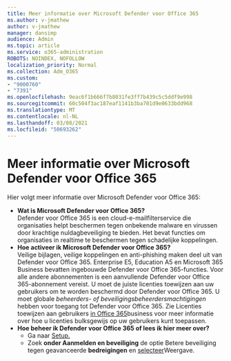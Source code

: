 ```yaml
---
title: Meer informatie over Microsoft Defender voor Office 365
ms.author: v-jmathew
author: v-jmathew
manager: dansimp
audience: Admin
ms.topic: article
ms.service: o365-administration
ROBOTS: NOINDEX, NOFOLLOW
localization_priority: Normal
ms.collection: Adm_O365
ms.custom:
- "9000760"
- "7391"
ms.openlocfilehash: 9eac6f1b666f7b8031fe3ff7b439c5c5ddf9e998
ms.sourcegitcommit: 60c504f3ac187eaf1141b3ba701d9e0633bdd968
ms.translationtype: MT
ms.contentlocale: nl-NL
ms.lasthandoff: 03/08/2021
ms.locfileid: "50693262"
---
```

# <a name="learn-about-microsoft-defender-for-office-365"></a>Meer informatie over Microsoft Defender voor Office 365

Hier volgt meer informatie over Microsoft Defender voor Office 365:

- **Wat is Microsoft Defender voor Office 365?**  
    Defender voor Office 365 is een cloud-e-mailfilterservice die organisaties helpt beschermen tegen onbekende malware en virussen door krachtige nuldagbeveiliging te bieden. Het bevat functies om organisaties in realtime te beschermen tegen schadelijke koppelingen.
- **Hoe activeer ik Microsoft Defender voor Office 365?**  
    Veilige bijlagen, veilige koppelingen en anti-phishing maken deel uit van Defender voor Office 365. Enterprise E5, Education A5 en Microsoft 365 Business bevatten ingebouwde Defender voor Office 365-functies. Voor alle andere abonnementen is een aanvullende Defender voor Office 365-abonnement vereist. U moet de juiste licenties toewijzen aan uw gebruikers om te worden beschermd door Defender voor Office 365. U moet globale *beheerders- of* *beveiligingsbeheerdersmachtigingen* hebben voor toegang tot Defender voor Office 365. Zie Licenties toewijzen aan gebruikers [in Office 365](https://go.microsoft.com/fwlink/?linkid=2093435)business voor meer informatie over hoe u licenties bulksgewijs op uw gebruikers kunt toepassen.
- **Hoe beheer ik Defender voor Office 365 of lees ik hier meer over?**  
  - Ga naar [Setup.](https://go.microsoft.com/fwlink/p/?linkid=2075721)  
  - Zoek **onder Aanmelden en beveiliging** de optie Betere beveiliging tegen geavanceerde **bedreigingen** en [selecteer](https://go.microsoft.com/fwlink/?linkid=2109302)Weergave.
